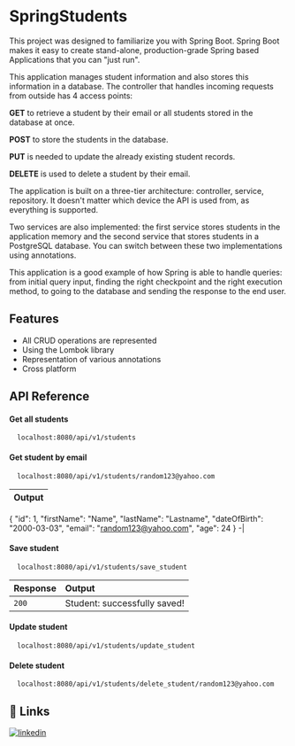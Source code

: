 # SpringStudents

This project was designed to familiarize you with Spring Boot. Spring Boot makes it easy to create stand-alone, production-grade Spring based Applications that you can "just run".

This application manages student information and also stores this information in a database. The controller that handles incoming requests from outside has 4 access points: 

**GET** to retrieve a student by their email or all students stored in the database at once. 

**POST** to store the students in the database. 

**PUT** is needed to update the already existing student records.

**DELETE** is used to delete a student by their email.

The application is built on a three-tier architecture: controller, service, repository. It doesn't matter which device the API is used from, as everything is supported. 

Two services are also implemented: the first service stores students in the application memory and the second service that stores students in a PostgreSQL database. You can switch between these two implementations using annotations.

This application is a good example of how Spring is able to handle queries: from initial query input, finding the right checkpoint and the right execution method, to going to the database and sending the response to the end user.




## Features

- All CRUD operations are represented
- Using the Lombok library
- Representation of various annotations
- Cross platform


## API Reference

#### Get all students

```
  localhost:8080/api/v1/students
```

#### Get student by email

```
  localhost:8080/api/v1/students/random123@yahoo.com
```
| Output |
|-
  {
    "id": 1,
    "firstName": "Name",
    "lastName": "Lastname",
    "dateOfBirth": "2000-03-03",
    "email": "random123@yahoo.com",
    "age": 24
  }
-|

#### Save student

```
  localhost:8080/api/v1/students/save_student
```

| Response | Output |
| :-------- | :------------------------- |
| `200` | Student: successfully saved! |

#### Update student

```
  localhost:8080/api/v1/students/update_student
```
#### Delete student

```
  localhost:8080/api/v1/students/delete_student/random123@yahoo.com
```

## 🔗 Links
[![linkedin](https://img.shields.io/badge/linkedin-0A66C2?style=for-the-badge&logo=linkedin&logoColor=white)](https://www.linkedin.com/in/anna-porumbescu-4bb452229/)
